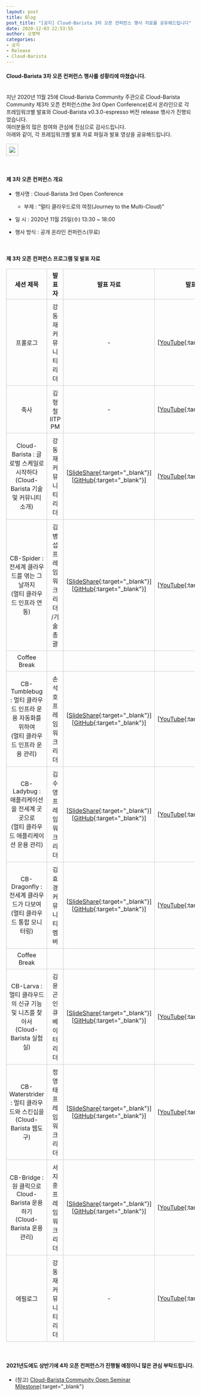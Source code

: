 ```yaml
---
layout: post
title: Blog
post_title: "[공지] Cloud-Barista 3차 오픈 컨퍼런스 행사 자료를 공유해드립니다"
date: 2020-12-03 22:53:55
author: 오병택
categories: 
- 공지
- Release
- Cloud-Barista
---
```

<style>
    table{
        border-collapse: collapse;
        border-spacing: 5px;
        border:0px solid #CCCCCC;
    }

    th{
        border:1px solid #CCCCCC;
    }

    td{
        border:1px solid #CCCCCC;
        padding: 7px;
    }
</style>
#### Cloud-Barista 3차 오픈 컨퍼런스 행사를 성황리에 마쳤습니다.
<BR>
지난 2020년 11월 25에 Cloud-Barista Community 주관으로 Cloud-Barista Community 제3차 오픈 컨퍼런스(the 3rd Open Conference)로서 온라인으로 각 프레임워크별 발표와 Cloud-Barista v0.3.0-espresso 버전 release 행사가 진행되었습니다.<BR>
여러분들의 많은 참여와 관심에 진심으로 감사드립니다.

<BR>
아래와 같이, 각 프레임워크별 발표 자료 파일과 발표 영상을 공유해드립니다.
<!--more-->

<p align="center">
<table width="760" id="Table_01" border="0" cellspacing="0" cellpadding="0">
	<tbody><tr>
		<td>
			<img src="https://cloud-barista.github.io/assets/img/blog/3rd-conference/promotion-header_only2.jpg" border="0"></td>
	</tr>
    </tbody>
</table>
<BR>
</p>

#### 제 3차 오픈 컨퍼런스 개요
* 행사명 : Cloud-Barista 3rd Open Conference<BR>
  * 부제 : “멀티 클라우드로의 여정(Journey to the Multi-Cloud)”

* 일   시 : 2020년 11월 25일(수) 13:30 ~ 18:00

* 행사 방식 : 공개 온라인 컨퍼런스(무료)

<BR>

#### 제 3차 오픈 컨퍼런스 프로그램 및 발표 자료

| 세션 제목 | 발표자 | 발표 자료 | 발표 영상 |
| :------------------------------: | :--------------: | :----------------: | :--------------------: |
| 프롤로그 | 강동재<BR>커뮤니티 리더 | - | [[YouTube](https://youtu.be/gRetdqPgp88){:target="_blank"}] |
| 축사 | 김형철<BR>IITP PM | - | [[YouTube](https://youtu.be/AypSNUUDCLk){:target="_blank"}] |
| Cloud-Barista : 글로벌 스케일로 시작하다<BR>(Cloud-Barista 기술 및 커뮤니티 소개) | 강동재<BR>커뮤니티 리더 | [[SlideShare](https://url.kr/dwzU8u){:target="_blank"}] [[GitHub](https://github.com/cloud-barista/docs/blob/master/openseminar/v0.3.0-espresso/ppt_files/Cloud-Barsita_3rd_conference_01_Cloud-Barista%20Technology%20and%20Open%20Source%20Community.pdf){:target="_blank"}] | [[YouTube](https://youtu.be/7nKbqly28ek){:target="_blank"}] |
| CB-Spider : 전세계 클라우드를 엮는 그날까지<BR>(멀티 클라우드 인프라 연동) | 김병섭<BR>프레임워크 리더<BR>/기술총괄 | [[SlideShare](https://url.kr/T3bJsm){:target="_blank"}] [[GitHub](https://github.com/cloud-barista/docs/blob/master/openseminar/v0.3.0-espresso/ppt_files/Cloud-Barsita_3rd_conference_02_CB-Spider_Multi-Cloud%20Infrastructure%20Federation.pdf){:target="_blank"}] | [[YouTube](https://youtu.be/wr3boYDOco4){:target="_blank"}] | 
| Coffee Break |||
| CB-Tumblebug : 멀티 클라우드 인프라 운용 자동화를 위하여<BR>(멀티 클라우드 인프라 운용 관리) | 손석호<BR>프레임워크 리더 | [[SlideShare](https://url.kr/XLqf9B){:target="_blank"}] [[GitHub](https://github.com/cloud-barista/docs/blob/master/openseminar/v0.3.0-espresso/ppt_files/Cloud-Barsita_3rd_conference_03_CB-Tumblebug_Multi-Cloud%20Infrastructure%20Service%20Management.pdf){:target="_blank"}] | [[YouTube](https://youtu.be/ah4rL8PLLCw){:target="_blank"}] |
| CB-Ladybug : 애플리케이션을 전세계 곳곳으로<BR>(멀티 클라우드 애플리케이션 운용 관리) | 김수영<BR>프레임워크 리더 | [[SlideShare](https://url.kr/wTELja){:target="_blank"}] [[GitHub](https://github.com/cloud-barista/docs/blob/master/openseminar/v0.3.0-espresso/ppt_files/Cloud-Barsita_3rd_conference_04_CB-Ladybug_Multi-Cloud%20Application%20Service%20Management.pdf){:target="_blank"}] | [[YouTube](https://youtu.be/EHQCF2TEUIA){:target="_blank"}] |
| CB-Dragonfly : 전세계 클라우드가 다보여<BR>(멀티 클라우드 통합 모니터링) | 김효경<BR>커뮤니티 멤버 | [[SlideShare](https://url.kr/atI4zV){:target="_blank"}] [[GitHub](https://github.com/cloud-barista/docs/blob/master/openseminar/v0.3.0-espresso/ppt_files/Cloud-Barsita_3rd_conference_05_CB-Dragonfly_Multi-Cloud%20Service%20Monitoring.pdf){:target="_blank"}] | [[YouTube](https://youtu.be/ySeVPCDXJa0){:target="_blank"}] |
| Coffee Break |||
| CB-Larva : 멀티 클라우드의 신규 기능 및 니즈를 찾아서<BR>(Cloud-Barista 실험실) | 김윤곤<BR>인큐베이터 리더 | [[SlideShare](https://url.kr/ZkV4fG){:target="_blank"}] [[GitHub](https://github.com/cloud-barista/docs/blob/master/openseminar/v0.3.0-espresso/ppt_files/Cloud-Barsita_3rd_conference_06_CB-Larva_Cloud-Barista%20Incubator.pdf){:target="_blank"}] | [[YouTube](https://youtu.be/YRj6TIVRoYg){:target="_blank"}] |
| CB-Waterstrider : 멀티 클라우드와 스킨십을<BR>(Cloud-Barista 웹도구) | 정영태<BR>프레임워크 리더 | [[SlideShare](https://url.kr/7trgxW){:target="_blank"}] [[GitHub](https://github.com/cloud-barista/docs/blob/master/openseminar/v0.3.0-espresso/ppt_files/Cloud-Barsita_3rd_conference_07_CB-Waterstrider_Cloud-Barista%20Open%20Interfaces%20and%20Tools.pdf){:target="_blank"}] | [[YouTube](https://youtu.be/gzE9-WkCiDA){:target="_blank"}] |
| CB-Bridge : 원 클릭으로 Cloud-Barista 운용하기<BR>(Cloud-Barista 운용 관리) | 서지훈<BR>프레임워크 리더 | [[SlideShare](https://url.kr/1jnHeG){:target="_blank"}] [[GitHub](https://github.com/cloud-barista/docs/blob/master/openseminar/v0.3.0-espresso/ppt_files/Cloud-Barsita_3rd_conference_08_CB-Bridge_Cloud-Barista%20Operation%20and%20Management.pdf){:target="_blank"}] | [[YouTube](https://youtu.be/The18DVUUMM){:target="_blank"}] |
| 에필로그 | 강동재<BR>커뮤니티 리더 | - | [[YouTube](https://youtu.be/X36Bn1QM7zo){:target="_blank"}] |

<BR>

#### 2021년도에도 상반기에 4차 오픈 컨퍼런스가 진행될 예정이니 많은 관심 부탁드립니다.

* (참고) [Cloud-Barista Community Open Seminar Milestone](https://cloud-barista.github.io/community/ "Cloud-Barista Open Seminar Milestone"){:target="_blank"}
